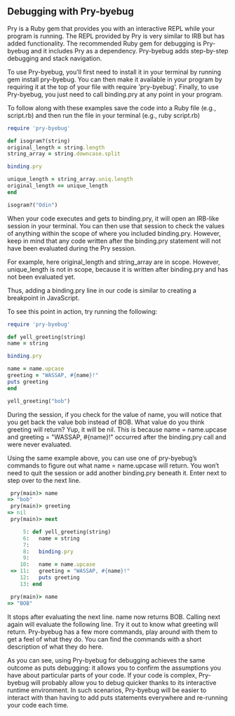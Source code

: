 ## Debugging with Pry-byebug

Pry is a Ruby gem that provides you with an interactive REPL while your program is running. The REPL provided by Pry is very similar to IRB but has added functionality. The recommended Ruby gem for debugging is Pry-byebug and it includes Pry as a dependency. Pry-byebug adds step-by-step debugging and stack navigation.

To use Pry-byebug, you’ll first need to install it in your terminal by running gem install pry-byebug. You can then make it available in your program by requiring it at the top of your file with require 'pry-byebug'. Finally, to use Pry-byebug, you just need to call binding.pry at any point in your program.

To follow along with these examples save the code into a Ruby file (e.g., script.rb) and then run the file in your terminal (e.g., ruby script.rb)

```Ruby
require 'pry-byebug'

def isogram?(string)
original_length = string.length
string_array = string.downcase.split

binding.pry

unique_length = string_array.uniq.length
original_length == unique_length
end

isogram?("Odin")
```

When your code executes and gets to binding.pry, it will open an IRB-like session in your terminal. You can then use that session to check the values of anything within the scope of where you included binding.pry. However, keep in mind that any code written after the binding.pry statement will not have been evaluated during the Pry session.

For example, here original_length and string_array are in scope. However, unique_length is not in scope, because it is written after binding.pry and has not been evaluated yet.

Thus, adding a binding.pry line in our code is similar to creating a breakpoint in JavaScript.

To see this point in action, try running the following:

```Ruby
require 'pry-byebug'

def yell_greeting(string)
name = string

binding.pry

name = name.upcase
greeting = "WASSAP, #{name}!"
puts greeting
end

yell_greeting("bob")
```

During the session, if you check for the value of name, you will notice that you get back the value bob instead of BOB. What value do you think greeting will return? Yup, it will be nil. This is because name = name.upcase and greeting = "WASSAP, #{name}!" occurred after the binding.pry call and were never evaluated.

Using the same example above, you can use one of pry-byebug’s commands to figure out what name = name.upcase will return. You won’t need to quit the session or add another binding.pry beneath it. Enter next to step over to the next line.

```Ruby
 pry(main)> name
=> "bob"
 pry(main)> greeting
=> nil
 pry(main)> next

     5: def yell_greeting(string)
     6:   name = string
     7:
     8:   binding.pry
     9:
    10:   name = name.upcase
 => 11:   greeting = "WASSAP, #{name}!"
    12:   puts greeting
    13: end

 pry(main)> name
=> "BOB"
```

It stops after evaluating the next line. name now returns BOB. Calling next again will evaluate the following line. Try it out to know what greeting will return. Pry-byebug has a few more commands, play around with them to get a feel of what they do. You can find the commands with a short description of what they do here.

As you can see, using Pry-byebug for debugging achieves the same outcome as puts debugging: it allows you to confirm the assumptions you have about particular parts of your code. If your code is complex, Pry-byebug will probably allow you to debug quicker thanks to its interactive runtime environment. In such scenarios, Pry-byebug will be easier to interact with than having to add puts statements everywhere and re-running your code each time.
